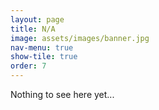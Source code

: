 ```yaml
---
layout: page
title: N/A
image: assets/images/banner.jpg
nav-menu: true
show-tile: true
order: 7
---
```


<!-- Main -->
<div id="main">


<!-- One -->
<section id="one">
	<div class="inner">
		<p>
		Nothing to see here yet...
		</p>
	</div>
</section>
